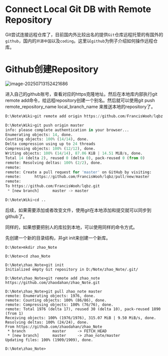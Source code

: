 # Connect Local Git DB with Remote Repository

Git尝试连接远程仓库了，目前国内外比较出名的提供`Git`仓库远程托管的有国外的`github`，国内的`开源中国`以及`coding`。这里以`github`为例子介绍如何操作远程仓库。

# Github创建Repository

![image-20250713152421686](D:\Note\Wiki\resource\image-20250713152421686.png)

进入自己的github账号，查看对应的https克隆地址。然后在本地库内部执行git remote add命令，给远程repository创建一个别名。然后就可以使用git push remote_repository_name  local_branch_name  来推送本地的repository了。

```python
D:\Note\Wiki>git remote add origin https://github.com/FrancisWooh/lqbz.git

D:\Note\Wiki>git push origin master
info: please complete authentication in your browser...
Enumerating objects: 14, done.
Counting objects: 100% (14/14), done.
Delta compression using up to 24 threads
Compressing objects: 100% (12/12), done.
Writing objects: 100% (14/14), 87.06 KiB | 14.51 MiB/s, done.
Total 14 (delta 2), reused 0 (delta 0), pack-reused 0 (from 0)
remote: Resolving deltas: 100% (2/2), done.
remote:
remote: Create a pull request for 'master' on GitHub by visiting:
remote:      https://github.com/FrancisWooh/lqbz/pull/new/master
remote:
To https://github.com/FrancisWooh/lqbz.git
 * [new branch]      master -> master

D:\Note\Wiki>cd ..
```

后续，如果需要添加或者改变文件，使用git在本地添加和提交就可以同步到github了。

同样的，如果想要把别人的库拉到本地，可以使用同样的命令方式。

先创建一个新的目录结构，并git init来创建一个新库。

```
D:\Note>mkdir zhao_Note

D:\Note>cd zhao_Note

D:\Note\zhao_Note>git init
Initialized empty Git repository in D:/Note/zhao_Note/.git/

D:\Note\zhao_Note>git remote add zhao_note https://github.com/zhaodahan/zhao_Note.git

D:\Note\zhao_Note>git pull zhao_note master
remote: Enumerating objects: 1976, done.
remote: Counting objects: 100% (86/86), done.
remote: Compressing objects: 100% (76/76), done.
remote: Total 1976 (delta 17), reused 30 (delta 10), pack-reused 1890 (from 1)
Receiving objects: 100% (1976/1976), 315.07 MiB | 9.50 MiB/s, done.
Resolving deltas: 100% (24/24), done.
From https://github.com/zhaodahan/zhao_Note
 * branch            master     -> FETCH_HEAD
 * [new branch]      master     -> zhao_note/master
Updating files: 100% (1909/1909), done.

D:\Note\zhao_Note>
```

